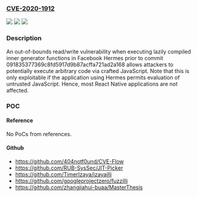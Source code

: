### [CVE-2020-1912](https://cve.mitre.org/cgi-bin/cvename.cgi?name=CVE-2020-1912)
![](https://img.shields.io/static/v1?label=Product&message=Hermes&color=blue)
![](https://img.shields.io/static/v1?label=Version&message=n%2Fa&color=blue)
![](https://img.shields.io/static/v1?label=Vulnerability&message=CWE-787%3A%20Out-of-bounds%20Write%2C%20CWE-125%3A%20Out-of-bounds%20Read&color=brighgreen)

### Description

An out-of-bounds read/write vulnerability when executing lazily compiled inner generator functions in Facebook Hermes prior to commit 091835377369c8fd5917d9b87acffa721ad2a168 allows attackers to potentially execute arbitrary code via crafted JavaScript. Note that this is only exploitable if the application using Hermes permits evaluation of untrusted JavaScript. Hence, most React Native applications are not affected.

### POC

#### Reference
No PoCs from references.

#### Github
- https://github.com/404notf0und/CVE-Flow
- https://github.com/RUB-SysSec/JIT-Picker
- https://github.com/TimerIzaya/izayailli
- https://github.com/googleprojectzero/fuzzilli
- https://github.com/zhangjiahui-buaa/MasterThesis

